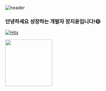 ![header](https://capsule-render.vercel.app/api?type=waving&color=gradient&height=300&section=header&text=World's&nbsp;Greatest&nbsp;Developer&fontSize=60)
### 안녕하세요 성장하는 개발자 장지윤입니다!😄
[![Hits](https://hits.seeyoufarm.com/api/count/incr/badge.svg?url=https%3A%2F%2Fgithub.com%2Fjiyoondev)](https://hits.seeyoufarm.com)

<img src="https://user-images.githubusercontent.com/80487426/198986452-e0bafbcd-6c76-4aa7-a5f8-2748467f3935.png" width="150">

